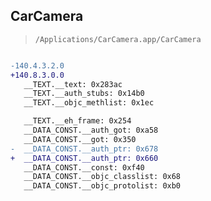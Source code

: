 ## CarCamera

> `/Applications/CarCamera.app/CarCamera`

```diff

-140.4.3.2.0
+140.8.3.0.0
   __TEXT.__text: 0x283ac
   __TEXT.__auth_stubs: 0x14b0
   __TEXT.__objc_methlist: 0x1ec

   __TEXT.__eh_frame: 0x254
   __DATA_CONST.__auth_got: 0xa58
   __DATA_CONST.__got: 0x350
-  __DATA_CONST.__auth_ptr: 0x678
+  __DATA_CONST.__auth_ptr: 0x660
   __DATA_CONST.__const: 0xf40
   __DATA_CONST.__objc_classlist: 0x68
   __DATA_CONST.__objc_protolist: 0xb0

```
